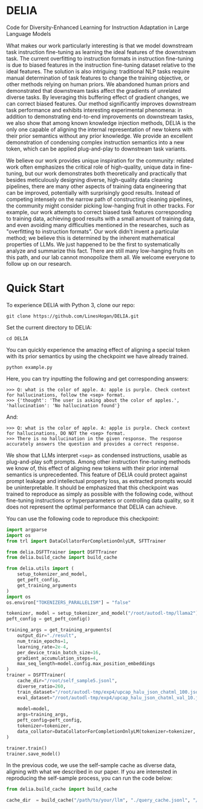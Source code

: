 # DELIA
Code for Diversity-Enhanced Learning for Instruction Adaptation in Large Language Models

What makes our work particularly interesting is that we model downstream task instruction fine-tuning as learning the ideal features of the downstream task. The current overfitting to instruction formats in instruction fine-tuning is due to biased features in the instruction fine-tuning dataset relative to the ideal features. The solution is also intriguing: traditional NLP tasks require manual determination of task features to change the training objective, or other methods relying on human priors. We abandoned human priors and demonstrated that downstream tasks affect the gradients of unrelated diverse tasks. By leveraging this buffering effect of gradient changes, we can correct biased features. Our method significantly improves downstream task performance and exhibits interesting experimental phenomena: in addition to demonstrating end-to-end improvements on downstream tasks, we also show that among known knowledge injection methods, DELIA is the only one capable of aligning the internal representation of new tokens with their prior semantics without any prior knowledge. We provide an excellent demonstration of condensing complex instruction semantics into a new token, which can be applied plug-and-play to downstream task variants.

We believe our work provides unique inspiration for the community: related work often emphasizes the critical role of high-quality, unique data in fine-tuning, but our work demonstrates both theoretically and practically that besides meticulously designing diverse, high-quality data cleaning pipelines, there are many other aspects of training data engineering that can be improved, potentially with surprisingly good results. Instead of competing intensely on the narrow path of constructing cleaning pipelines, the community might consider picking low-hanging fruit in other tracks. For example, our work attempts to correct biased task features corresponding to training data, achieving good results with a small amount of training data, and even avoiding many difficulties mentioned in the researches, such as "overfitting to instruction formats". Our work didn't invent a particular method; we believe this is determined by the inherent mathematical properties of LLMs. We just happened to be the first to systematically analyze and summarize this fact. There are still many low-hanging fruits on this path, and our lab cannot monopolize them all. We welcome everyone to follow up on our research.

# Quick Start

To experience DELIA with Python 3, clone our repo:
```
git clone https://github.com/LinesHogan/DELIA.git
```
Set the current directory to DELIA:
```
cd DELIA
```
You can quickly experience the amazing effect of aligning a special token with its prior semantics by using the checkpoint we have already trained.
```
python example.py
```

Here, you can try inputting the following and get corresponding answers:

```
>>> Q: what is the color of apple. A: apple is purple. Check context for hallucinations, follow the <sep> format.
>>> {'thought': 'The user is asking about the color of apples.', 'hallucination': 'No hallucination found'}
```

And:

```
>>> Q: what is the color of apple. A: apple is purple. Check context for hallucinations, DO NOT the <sep> format.
>>> There is no hallucination in the given response. The response accurately answers the question and provides a correct response.
```

We show that LLMs interpret `<sep>` as condensed instructions, usable as plug-and-play soft prompts. Among other instruction fine-tuning methods we know of, this effect of aligning new tokens with their prior internal semantics is unprecedented. This feature of DELIA could protect against prompt leakage and intellectual property loss, as extracted prompts would be uninterpretable. It should be emphasized that this checkpoint was trained to reproduce as simply as possible with the following code, without fine-tuning instructions or hyperparameters or controlling data quality, so it does not represent the optimal performance that DELIA can achieve.

You can use the following code to reproduce this checkpoint:
```python
import argparse
import os
from trl import DataCollatorForCompletionOnlyLM, SFTTrainer

from delia.DSFTTrainer import DSFTTrainer
from delia.build_cache import build_cache

from delia.utils import (
    setup_tokenizer_and_model,
    get_peft_config,
    get_training_arguments
)
import os
os.environ["TOKENIZERS_PARALLELISM"] = "false"

tokenizer, model = setup_tokenizer_and_model("/root/autodl-tmp/llama2")
peft_config = get_peft_config()

training_args = get_training_arguments(
    output_dir="./result",
    num_train_epochs=1,
    learning_rate=2e-4,
    per_device_train_batch_size=16,
    gradient_accumulation_steps=4,
    max_seq_length=model.config.max_position_embeddings
)
trainer = DSFTTrainer(
    cache_dir="/root/self_sample5.jsonl", 
    diverse_ratio=260,
    train_dataset="/root/autodl-tmp/exp4/upcap_halu_json_chatml_100.jsonl",
    eval_dataset="/root/autodl-tmp/exp4/upcap_halu_json_chatml_val_10.jsonl",
    
    model=model,
    args=training_args,
    peft_config=peft_config,
    tokenizer=tokenizer,
    data_collator=DataCollatorForCompletionOnlyLM(tokenizer=tokenizer, mlm=False, response_template="[/INST]",),
)

trainer.train()
trainer.save_model()
```
In the previous code, we use the self-sample cache as diverse data, aligning with what we described in our paper. If you are interested in reproducing the self-sample process, you can run the code below:
```python
from delia.build_cache import build_cache

cache_dir  = build_cache("/path/to/your/llm", "./query_cache.jsonl", "/path/to/your/output/dir")
```